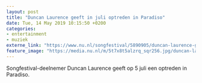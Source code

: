 ```yaml
---
layout: post
title: "Duncan Laurence geeft in juli optreden in Paradiso"
date: Tue, 14 May 2019 10:15:50 +0200
categories: 
- entertainment 
- muziek 
externe_link: "https://www.nu.nl/songfestival/5890905/duncan-laurence-geeft-in-juli-optreden-in-paradiso.html"
feature_image: "https://media.nu.nl/m/5t7x8t5alzrq_sqr256.jpg/duncan-laurence-geeft-in-juli-optreden-in-paradiso.jpg"
---
```


Songfestival-deelnemer Duncan Laurence geeft op 5 juli een optreden in Paradiso.

